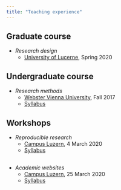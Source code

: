 ```yaml
---
title: "Teaching experience"
---
```



## Graduate course

* *Research design*
    - <a href="https://www.unilu.ch/en/" target="_blank">University of Lucerne</a>, Spring 2020


## Undergraduate course

* *Research methods*
    - <a href="http://webster.ac.at" target="_blank">Webster Vienna University</a>, Fall 2017
    - <a href="https://resulumit.com/syllabi/media_research.pdf" target="_blank">Syllabus</a>


## Workshops

* *Reproducible research*
    - <a href="https://www.campus-luzern.ch/" target="_blank">Campus Luzern</a>, 4 March 2020
    - <a href="https://resulumit.com/syllabi/r_markdown.pdf" target="_blank">Syllabus</a>

## 
  
* *Academic websites*
    - <a href="https://www.campus-luzern.ch/" target="_blank">Campus Luzern</a>, 25 March 2020
    - <a href="https://resulumit.com/syllabi/r_blogdown.pdf" target="_blank">Syllabus</a>
